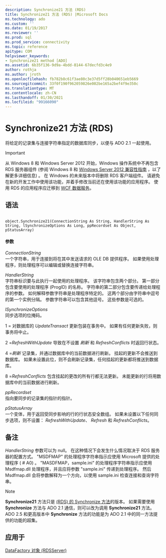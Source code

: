 ```yaml
---
description: Synchronize21 方法 (RDS)
title: Synchronize21 方法 (RDS) |Microsoft Docs
ms.technology: ado
ms.custom: ''
ms.date: 01/19/2017
ms.reviewer: ''
ms.prod: sql
ms.prod_service: connectivity
ms.topic: reference
apitype: COM
helpviewer_keywords:
- Synchronize21 method [ADO]
ms.assetid: 6b35f136-9d9a-4bdd-8144-67decfd3c4e9
author: rothja
ms.author: jroth
ms.openlocfilehash: fb782b8c61f3ae80c3e37d5ff28b040651eb5669
ms.sourcegitcommit: 33f0f190f962059826e002be165a2bef4f9e350c
ms.translationtype: MT
ms.contentlocale: zh-CN
ms.lasthandoff: 01/30/2021
ms.locfileid: "99166090"
---
```

# <a name="synchronize21-method-rds"></a>Synchronize21 方法 (RDS)
将给定的记录集与连接字符串指定的数据库同步，以便与 ADO 2.1 一起使用。  
  
> [!IMPORTANT]
>  从 Windows 8 和 Windows Server 2012 开始，Windows 操作系统中不再包含 RDS 服务器组件 (参阅 Windows 8 和 [Windows Server 2012 兼容性指南](https://www.microsoft.com/download/details.aspx?id=27416) ，以了解更多详细信息) 。 在 Windows 的未来版本中将删除 RDS 客户端组件。 请避免在新的开发工作中使用该功能，并着手修改当前还在使用该功能的应用程序。 使用 RDS 的应用程序应迁移到 [WCF 数据服务](/dotnet/framework/wcf/)。  
  
## <a name="syntax"></a>语法  
  
```  
  
object.Synchronize21(ConnectionString As String, HandlerString As String, lSynchronizeOptions As Long, ppRecordset As Object, pStatusArray)  
```  
  
#### <a name="parameters"></a>参数  
 *ConnectionString*  
 一个字符串，用于连接到将在其中发送请求的 OLE DB 提供程序。 如果使用处理程序，则处理程序可以编辑或替换连接字符串。  
  
 *HandlerString*  
 字符串标识要与此执行一起使用的处理程序。 该字符串包含两个部分。 第一部分包含要使用的处理程序 (ProgID) 的名称。 字符串的第二部分包含要传递给处理程序的参数。 如何解释参数字符串是处理程序特定的。 这两个部分由字符串中逗号的第一个实例分隔。 参数字符串可以包含其他逗号。 这些参数是可选的。  
  
 *lSynchronizeOptions*  
 同步选项的位掩码。  
  
 1 = 对数据库的 *UpdateTransact* 更新包装在事务中。 如果有任何更新失败，则事务将中止。  
  
 2 =*RefreshWithUpdate* 导致在不设置 *刷新* 和 *RefreshConflicts* 时返回行状态。  
  
 4 =*刷新* 记录集，并通过数据库中的当前数据进行刷新。 挂起的更新不会推送到数据库。 如果未设置此位，则不会刷新记录集，任何挂起的更新都将推送到数据库。  
  
 8 =*RefreshConflicts* 包含挂起的更改的所有行都无法更新。 未能更新的行将用数据库中的当前数据进行刷新。  
  
 *ppRecordset*  
 指向要同步的记录集的指针的指针。  
  
 *pStatusArray*  
 一个变体，用于返回受同步影响的行的行状态安全数组。 如果未设置以下任何同步选项，则不设置： *RefreshWithUpdate*、 *Refresh* 和 *RefreshConflicts*。  
  
## <a name="remarks"></a>备注  
 *HandlerString* 参数可以为 null。 在这种情况下会发生什么情况取决于 RDS 服务器的配置方式。 "MSDFMAP" 的处理程序字符串指示应使用 Microsoft 提供的处理程序 ( # A0) 。 "MASDFMAP，sample.ini" 的处理程序字符串指示应使用 Msdfmap.dll 处理程序，并且应将参数 "sample.ini" 传递到处理程序。 然后 Msdfmap.dll 会将参数解释为一个方向，以使用 sample.ini 检查连接和查询字符串。  
  
> [!NOTE]
>  **Synchronize21** 方法只是 [ (RDS) 的 Synchronize 方法](./synchronize-method-rds.md)的版本。 如果需要使用 **Synchronize** 方法与 ADO 2.1 通信，则可以改为调用 **Synchronize21** 方法。 ADO 2.5 和更高版本中 **Synchronize** 方法的功能是为 ADO 2.1 中的同一方法提供的功能的超集。  
  
## <a name="applies-to"></a>应用于  
 [DataFactory 对象 (RDSServer)](./datafactory-object-rdsserver.md)